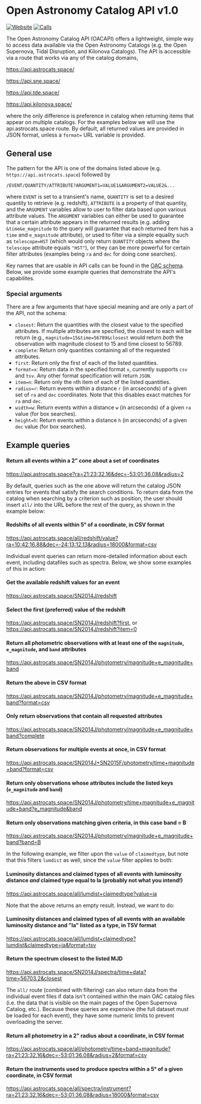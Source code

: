 # Open Astronomy Catalog API v1.0

[![Website](https://img.shields.io/website-up-down-green-red/https/api.astrocats.space.svg?label=status)](https://github.com/astrocatalogs/OACAPI)
[![Calls](https://img.shields.io/badge/dynamic/json.svg?label=calls%20in%20last%2024%20hours&colorB=ff69b4&prefix=&suffix=&query=$.count&uri=https%3A%2F%2Fastrocats.space%2Fapi-count.php)](https://github.com/astrocatalogs/OACAPI)

The Open Astronomy Catalog API (OACAPI) offers a lightweight, simple way to access data available via the Open Astronomy Catalogs (e.g. the Open Supernova, Tidal Disruption, and Kilonova Catalogs). The API is accessible via a route that works via any of the catalog domains,

https://api.astrocats.space/

https://api.sne.space/

https://api.tde.space/

https://api.kilonova.space/

where the only difference is preference in catalog when returning items that appear on multiple catalogs. For the examples below we will use the api.astrocats.space route. By default, all returned values are provided in JSON format, unless a `format=` URL variable is provided.

## General use

The pattern for the API is one of the domains listed above (e.g. `https://api.astrocats.space`) followed by

`/EVENT/QUANTITY/ATTRIBUTE?ARGUMENT1=VALUE1&ARGUMENT2=VALUE2&...`

where `EVENT` is set to a transient's name, `QUANTITY` is set to a desired quantity to retrieve (e.g. redshift), `ATTRIBUTE` is a property of that quantity, and the `ARGUMENT` variables allow to user to filter data based upon various attribute values. The `ARGUMENT` variables can either be used to guarantee that a certain attribute appears in the returned results (e.g. adding `&time&e_magnitude` to the query will guarantee that each returned item has a `time` and `e_magnitude` attribute), or used to filter via a simple equality such as `telescope=HST` (which would only return `QUANTITY` objects where the `telescope` attribute equals `"HST"`), or they can be more powerful for certain filter attributes (examples being `ra` and `dec` for doing cone searches).

Key names that are usable in API calls can be found in the [OAC schema](https://github.com/astrocatalogs/schema). Below, we provide some example queries that demonstrate the API's capabilites.

### Special arguments

There are a few arguments that have special meaning and are only a part of the API, not the schema:

* `closest`: Return the quantities with the closest value to the specified attributes. If multiple attributes are specified, the closest to each will be return (e.g., `magnitude=15&time=56789&closest` would return *both* the observation with magnitude closest to 15 and time closest to 56789.
* `complete`: Return only quantities containing all of the requested attributes.
* `first`: Return only the first of each of the listed quantities.
* `format=x`: Return data in the specified format `x`, currently supports `csv` and `tsv`. Any other format specification will return `JSON`.
* `item=n`: Return only the `n`th item of each of the listed quantities.
* `radius=r`: Return events within a distance `r` (in arcseconds) of a given set of `ra` and `dec` coordinates. Note that this disables exact matches for `ra` and `dec`.
* `width=w`: Return events within a distance `w` (in arcseconds) of a given `ra` value (for box searches).
* `height=h`: Return events within a distance `h` (in arcseconds) of a given `dec` value (for box searches).

## Example queries

#### Return all events within a 2" cone about a set of coordinates

https://api.astrocats.space?ra=21:23:32.16&dec=-53:01:36.08&radius=2

By default, queries such as the one above will return the catalog JSON entries for events that satisfy the search conditions. To return data from the catalog when searching by a criterion such as position, the user should insert `all/` into the URL before the rest of the query, as shown in the example below:

#### Redshifts of all events within 5° of a coordinate, in CSV format

https://api.astrocats.space/all/redshift/value?ra=10:42:16.88&dec=-24:13:12.13&radius=18000&format=csv

Individual event queries can return more-detailed information about each event, including datafiles such as spectra. Below, we show some examples of this in action:

#### Get the available redshift values for an event

https://api.astrocats.space/SN2014J/redshift

#### Select the first (preferred) value of the redshift

https://api.astrocats.space/SN2014J/redshift?first, or
https://api.astrocats.space/SN2014J/redshift?item=0

#### Return all photometric observations with at least one of the `magnitude`, `e_magnitude`, and `band` attributes

https://api.astrocats.space/SN2014J/photometry/magnitude+e_magnitude+band

#### Return the above in CSV format

https://api.astrocats.space/SN2014J/photometry/magnitude+e_magnitude+band?format=csv

#### Only return observations that contain all requested attributes

https://api.astrocats.space/SN2014J/photometry/magnitude+e_magnitude+band?complete

#### Return observations for multiple events at once, in CSV format

https://api.astrocats.space/SN2014J+SN2015F/photometry/time+magnitude+band?format=csv

#### Return only observations whose attributes include the listed keys (`e_magnitude` and `band`)

https://api.astrocats.space/SN2014J/photometry/time+magnitude+e_magnitude+band?e_magnitude&band

#### Return only observations matching given criteria, in this case band = B

https://api.astrocats.space/SN2014J/photometry/magnitude+e_magnitude+band?band=B

In the following example, we filter upon the `value` of `claimedtype`, but note that this filters `lumdist` as well, since the `value` filter applies to both:

#### Luminosity distances and claimed types of all events with luminosity distance *and* claimed type equal to Ia (probably not what you intend!)

https://api.astrocats.space/all/lumdist+claimedtype?value=ia

Note that the above returns an empty result. Instead, we want to do:

#### Luminosity distances and claimed types of all events with an available luminosity distance and "Ia" listed as a type, in TSV format

https://api.astrocats.space/all/lumdist+claimedtype?lumdist&claimedtype=ia&format=tsv

#### Return the spectrum closest to the listed MJD

https://api.astrocats.space/SN2014J/spectra/time+data?time=56703.2&closest

The `all/` route (combined with filtering) can also return data from the individual event files if data isn't contained within the main OAC catalog files (i.e. the data that is visible on the main pages of the Open Supernova Catalog, etc.). Because these queries are expensive (the full dataset must be loaded for each event), they have some numeric limits to prevent overloading the server.

#### Return all photometry in a 2" radius about a coordinate, in CSV format

https://api.astrocats.space/all/photometry/time+band+magnitude?ra=21:23:32.16&dec=-53:01:36.08&radius=2&format=csv

#### Return the instruments used to produce spectra within a 5° of a given coordinate, in CSV format

https://api.astrocats.space/all/spectra/instrument?ra=21:23:32.16&dec=-53:01:36.08&radius=18000&format=csv
